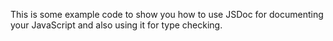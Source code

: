 
This is some example code to show you how to use JSDoc for documenting your JavaScript and also using it for type checking.

